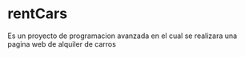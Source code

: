 # rentCars
Es un proyecto de programacion avanzada en el cual se realizara una pagina web de alquiler de carros
